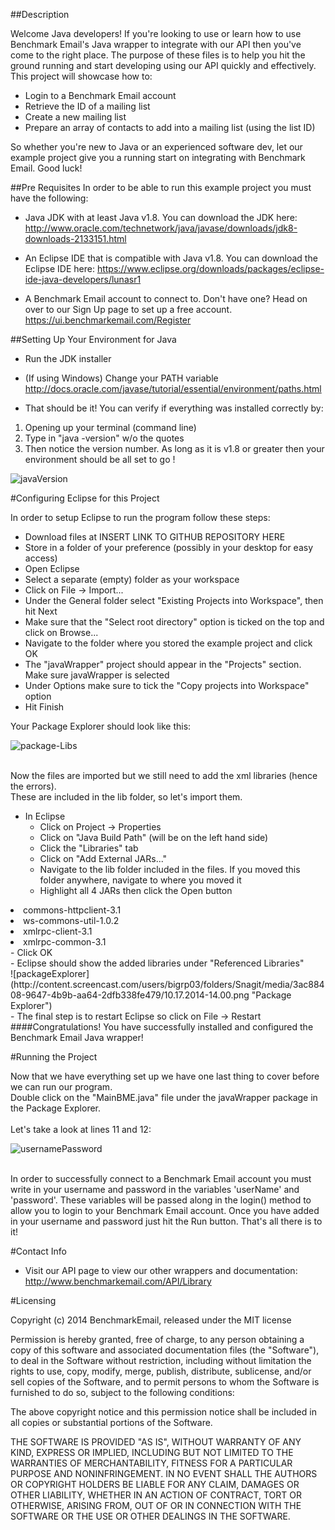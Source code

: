 ##Description

Welcome Java developers! If you're looking to use or learn how to use Benchmark Email's Java wrapper to integrate with our API then you've come to the right place.
The purpose of these files is to help you hit the ground running and start developing using our API quickly and effectively. This project will showcase how to:

- Login to a Benchmark Email account<br>
- Retrieve the ID of a mailing list <br>
- Create a new mailing list<br>
- Prepare an array of contacts to add into a mailing list (using the list ID)<br>

So whether you're new to Java or an experienced software dev, let our example project give you a running start on integrating with Benchmark Email.
Good luck! 

##Pre Requisites
In order to be able to run this example project you must have the following:

- Java JDK with at least Java v1.8. You can download the JDK here:
http://www.oracle.com/technetwork/java/javase/downloads/jdk8-downloads-2133151.html

- An Eclipse IDE that is compatible with Java v1.8. You can download the Eclipse IDE here: 
https://www.eclipse.org/downloads/packages/eclipse-ide-java-developers/lunasr1

- A Benchmark Email account to connect to. Don't have one? Head on over to our Sign Up page to set up a free account. 
https://ui.benchmarkemail.com/Register

##Setting Up Your Environment for Java 
- Run the JDK installer
- (If using Windows) Change your PATH variable<br>
http://docs.oracle.com/javase/tutorial/essential/environment/paths.html 

- That should be it! You can verify if everything was installed correctly by: <br>
1) Opening up your terminal (command line) <br>
2) Type in "java -version" w/o the quotes <br>
3) Then notice the version number. As long as it is v1.8 or greater then your environment should be all set to go ! <br>
 
 ![javaVersion](http://content.screencast.com/users/bigrp03/folders/Snagit/media/726afb28-6dda-470b-980b-98e1046cd57f/10.10.2014-12.19.png "Java -version")
 
#Configuring Eclipse for this Project 

In order to setup Eclipse to run the program follow these steps: <br>

- Download files at INSERT LINK TO GITHUB REPOSITORY HERE <br>
- Store in a folder of your preference (possibly in your desktop for easy access)<br>
- Open Eclipse <br>
- Select a separate (empty) folder as your workspace<br>
- Click on File -> Import... <br>
- Under the General folder select "Existing Projects into Workspace", then hit Next <br>
- Make sure that the "Select root directory" option is ticked on the top and click on Browse...<br>
- Navigate to the folder where you stored the example project and click OK<br>
- The "javaWrapper" project should appear in the "Projects" section. Make sure javaWrapper is selected<br>
- Under Options make sure to tick the "Copy projects into Workspace" option<br> 
- Hit Finish <br>

Your Package Explorer should look like this:<br>

![package-Libs](http://content.screencast.com/users/bigrp03/folders/Snagit/media/716ad428-856c-4afa-90e8-592c2b126e58/10.17.2014-15.22.png"packageWithoutLibs")

<br>
Now the files are imported but we still need to add the xml libraries (hence the errors).<br>
These are included in the lib folder, so let's import them. <br>

- In Eclipse <br>
	- Click on Project -> Properties <br>
	- Click on "Java Build Path" (will be on the left hand side) <br>
	- Click the "Libraries" tab <br>
	- Click on "Add External JARs..." <br>
	- Navigate to the lib folder included in the files. If you moved this folder anywhere, navigate to where you moved it <br>
	- Highlight all 4 JARs then click the Open button<br>
	<OL>
 <LI>commons-httpclient-3.1<br>
 <LI>ws-commons-util-1.0.2<br>
 <LI>xmlrpc-client-3.1<br>
 <LI>xmlrpc-common-3.1<br>
 </OL>
	- Click OK <br>
	- Eclipse should show the added libraries under "Referenced Libraries" <br>
	![packageExplorer](http://content.screencast.com/users/bigrp03/folders/Snagit/media/3ac88408-9647-4b9b-aa64-2dfb338fe479/10.17.2014-14.00.png "Package Explorer")
<br>
- The final step is to restart Eclipse so click on File -> Restart<br>
####Congratulations! You have successfully installed and configured the Benchmark Email Java wrapper! 

#Running the Project

Now that we have everything set up we have one last thing to cover before we can run our program.<br>
Double click on the "MainBME.java" file under the javaWrapper package in the Package Explorer. <br>
<br>Let's take a look at lines 11 and 12:

![usernamePassword](http://content.screencast.com/users/bigrp03/folders/Snagit/media/d520646e-9ec3-400b-b804-31401a61ea99/10.17.2014-15.29.png "userNamePassword")

<br>In order to successfully connect to a Benchmark Email account you must write in your username and password in the variables 'userName' and 'password'.
These variables will be passed along in the login() method to allow you to login to your Benchmark Email account. 
Once you have added in your username and password just hit the Run button. That's all there is to it!  


#Contact Info 

- Visit our API page to view our other wrappers and documentation:<br>
	http://www.benchmarkemail.com/API/Library


#Licensing 

Copyright (c) 2014 BenchmarkEmail, released under the MIT license

Permission is hereby granted, free of charge, to any person
obtaining a copy of this software and associated documentation
files (the "Software"), to deal in the Software without
restriction, including without limitation the rights to use,
copy, modify, merge, publish, distribute, sublicense, and/or sell
copies of the Software, and to permit persons to whom the
Software is furnished to do so, subject to the following
conditions:

The above copyright notice and this permission notice shall be
included in all copies or substantial portions of the Software.

THE SOFTWARE IS PROVIDED "AS IS", WITHOUT WARRANTY OF ANY KIND,
EXPRESS OR IMPLIED, INCLUDING BUT NOT LIMITED TO THE WARRANTIES
OF MERCHANTABILITY, FITNESS FOR A PARTICULAR PURPOSE AND
NONINFRINGEMENT. IN NO EVENT SHALL THE AUTHORS OR COPYRIGHT
HOLDERS BE LIABLE FOR ANY CLAIM, DAMAGES OR OTHER LIABILITY,
WHETHER IN AN ACTION OF CONTRACT, TORT OR OTHERWISE, ARISING
FROM, OUT OF OR IN CONNECTION WITH THE SOFTWARE OR THE USE OR
OTHER DEALINGS IN THE SOFTWARE.